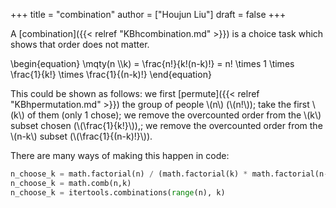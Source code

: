 +++
title = "combination"
author = ["Houjun Liu"]
draft = false
+++

A [combination]({{< relref "KBhcombination.md" >}}) is a choice task which shows that order does not matter.

\begin{equation}
\mqty(n \\\k) =  \frac{n!}{k!(n-k)!} = n! \times 1 \times \frac{1}{k!} \times \frac{1}{(n-k)!}
\end{equation}

This could be shown as follows: we first [permute]({{< relref "KBhpermutation.md" >}}) the group of people \\(n\\) (\\(n!\\)); take the first \\(k\\) of them (only 1 chose); we remove the overcounted order from the \\(k\\) subset chosen (\\(\frac{1}{k!}\\)),; we remove the overcounted order from the \\(n-k\\) subset (\\(\frac{1}{(n-k)!}\\)).

There are many ways of making this happen in code:

```python
n_choose_k = math.factorial(n) / (math.factorial(k) * math.factorial(n-k))
n_choose_k = math.comb(n,k)
n_choose_k = itertools.combinations(range(n), k)
```
